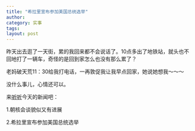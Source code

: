 ```yaml
---
title: "希拉里宣布参加美国总统选举"
author:
category: 实事
tags: 
layout: post
---
```

昨天出去逛了一天街，累的我回来都不会说话了。10点多出了地铁站，就头也不回地打了一辆车，奇怪的是回到家怎么也没有那么累了？

老妈破天荒11：30给我打电话，一再敦促我让我早点回家，她说她想我～～～

没什么事儿，心情还可以。

来<a href="http://www.francaisblog.com.cn/node/494">听听</a>今天的新闻吧：

1.朝核会谈貌似又有进展

2.希拉里宣布参加美国总统选举

